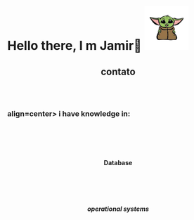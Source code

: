 <h1>
    <p align=left>
        Hello there, I m Jamir🖖
        <img src="Imagens/yoda.png" width=100px>
    </p>

</h1>

<h2>
    <p align=center>
        contato<br><br>
        <img src="https://img.shields.io/badge/WhatsApp-25D366?style=for-the-badge&logo=whatsapp&logoColor=white" alt="">
        <img src="https://img.shields.io/badge/Gmail-D14836?style=for-the-badge&logo=gmail&logoColor=white" alt="">
        <img src="https://img.shields.io/badge/LinkedIn-0077B5?style=for-the-badge&logo=linkedin&logoColor=white" alt="">
        <img src="https://img.shields.io/badge/GitHub-100000?style=for-the-badge&logo=github&logoColor=white" alt="">
    </p>

</h2>
<h3>
    <p> align=center> i have knowledge in:<br><br>
        <img src="https://img.shields.io/badge/Python-3776AB?style=for-the-badge&logo=python&logoColor=white" alt="">
        <img src="https://img.shields.io/badge/HTML-239120?style=for-the-badge&logo=html5&logoColor=white" alt="">
        <img src="https://img.shields.io/badge/CSS-239120?&style=for-the-badge&logo=css3&logoColor=white" alt="">
        <img src="https://img.shields.io/badge/JavaScript-F7DF1E?style=for-the-badge&logo=javascript&logoColor=black" alt="">
        <img src="https://img.shields.io/badge/Node.js-43853D?style=for-the-badge&logo=node.js&logoColor=white" alt="">
    </p>
</h3>

<h4 align=center>
    <br><br>Database <br><br>
    <img src="https://img.shields.io/badge/Java-ED8B00?style=for-the-badge&logo=java&logoColor=white" alt="">
    <img src="https://img.shields.io/badge/MariaDB-01529E?style=for-the-badge&logo=mariadb&logoColor=white" alt="">
    <img src="https://img.shields.io/badge/MySQL-00000F?style=for-the-badge&logo=mysql&logoColor=white" alt="">
    <img src="https://img.shields.io/badge/Microsoft_SQL_Server-CC2927?style=for-the-badge&logo=microsoft-sql-server&
        logoColor=white" alt="">
</h4>

<h5 align=center>
    <br><br> operational systems<br><br>
    <img src="https://img.shields.io/badge/Linux-E34F26?style=for-the-badge&logo=linux&logoColor=black" alt="">
    <img src="https://img.shields.io/badge/Windows-017AD7?style=for-the-badge&logo=windows&logoColor=white" alt="">
</h5>